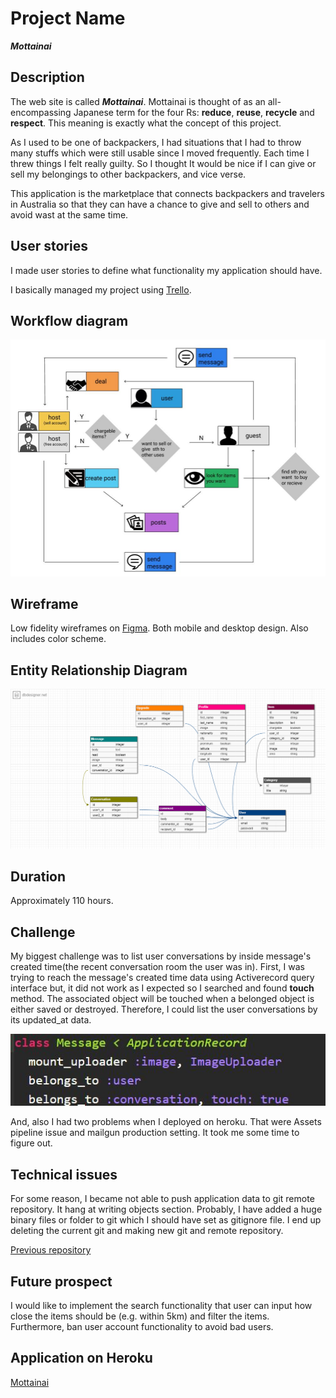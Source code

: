 
# Project Name
***Mottainai***

## Description

The web site is called ***Mottainai***. Mottainai is thought of as an all-encompassing Japanese term for the four Rs: **reduce**, **reuse**, **recycle** and **respect**. This meaning is exactly what the concept of this project.

As I used to be one of backpackers, I had situations that I had to throw many stuffs which were still usable since I moved frequently. Each time I threw things I felt really guilty. So I thought It would be nice if I can give or sell my belongings to other backpackers, and vice verse.

This application is the marketplace that connects backpackers and travelers in Australia so that they can have a chance to give and sell to others and avoid wast at the same time.

## User stories
I made user stories to define what functionality my application should have.

I basically managed my project using [Trello](https://trello.com/b/pq0IHI2D "Trello").

## Workflow diagram
![Workflow diagram ](https://github.com/MizukiZ/Mottainai/blob/readme-images/readme_image/workflow.JPG "ERD ")

## Wireframe
Low fidelity wireframes on [Figma](https://www.figma.com/file/beBNSRUoIFpYrDXqkoxPvNM6/Project-mottainai,"Figma"). Both mobile and desktop design. Also includes color scheme.


## Entity Relationship Diagram
![Database design ](https://github.com/MizukiZ/Mottainai/blob/readme-images/readme_image/ERD.png "Workflow ")
## Duration
Approximately 110 hours.

## Challenge
My biggest challenge was to list user conversations by inside message's created time(the recent conversation room the user was in). First, I was trying to reach the message's created time data using Activerecord query interface but, it did not work as I expected so I searched and found **touch** method. The associated object will be touched when a belonged object is either saved or destroyed. Therefore, I could list the user conversations by its updated_at data.

![touch method ](https://github.com/MizukiZ/Mottainai/blob/readme-images/readme_image/touch%20method.JPG "touch method")

And, also I had two problems when I deployed on heroku. That were Assets pipeline issue and mailgun production setting. It took me some time to figure out.

## Technical issues
For some reason, I became not able to push application data to git remote repository. It hang at writing objects section. Probably, I have added a huge binary files or folder to git which I should have set as gitignore file. I end up deleting the current git and making new git and remote
repository.


[Previous repository](https://github.com/MizukiZ/rails-project/tree/style-index "Previous repository")
## Future prospect

I would like to implement the search functionality that user can input how close the items should be (e.g. within 5km) and filter the items. Furthermore,  ban user account functionality to avoid bad users.

## Application on Heroku
[Mottainai](https://mottainai-project.herokuapp.com "Mottainai")
